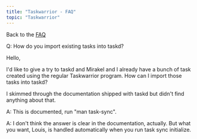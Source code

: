 ```yaml
---
title: "Taskwarrior - FAQ"
topic: "Taskwarrior"
---
```


Back to the [FAQ](/support/faq)

Q: How do you import existing tasks into taskd?

Hello,

I'd like to give a try to taskd and Mirakel and I already have a bunch of task created using the regular Taskwarrior program. How can I import those tasks into taskd?

I skimmed through the documentation shipped with taskd but didn't find anything about that.

A: This is documented, run "man task-sync".

A: I don't think the answer is clear in the documentation, actually. But what you want, Louis, is handled automatically when you run task sync initialize.


